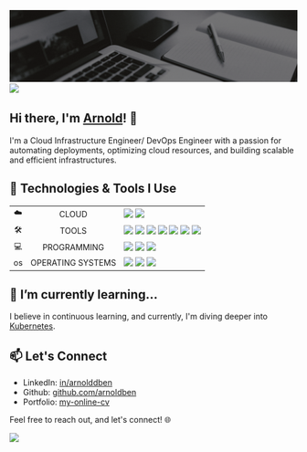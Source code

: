 
![Profile-Header](https://github.com/arnoldben/arnoldben/blob/main/images/github-profile-header.gif?raw=true)
![](https://komarev.com/ghpvc/?username=arnoldben)

## Hi there, I'm [Arnold](https://arnoldben.github.io/my-online-cv)! 👋

I'm a Cloud Infrastructure Engineer/ DevOps Engineer with a passion for automating deployments, optimizing cloud resources, and building scalable and efficient infrastructures. 
<!-- My journey in the tech world has been exciting, and I love tackling challenges that come my way. -->

## 🔧 Technologies & Tools I Use

<table>
<!-- AWS, Azure -->
  <tr>
    <td align="center">☁️</td>
    <td align="center">CLOUD</td>
    <td align="left">
        <a href="https://aws.amazon.com/"><img height=40 src="https://cdn.jsdelivr.net/gh/devicons/devicon/icons/amazonwebservices/amazonwebservices-plain-wordmark.svg"/></a> 
        <a href="https://azure.microsoft.com/"><img height=40 src="https://cdn.jsdelivr.net/gh/devicons/devicon/icons/azure/azure-original.svg"/></th></a>
  </td>
<!-- Terraform, Ansible, Docker, Jenkins, GitHub, Git, VSCode -->
  <tr>
    <td align="center">🛠</td>
    <td align="center">TOOLS</td>
    <td align="left">
        <a href="https://www.terraform.io/"><img height=40 src="https://cdn.jsdelivr.net/gh/devicons/devicon/icons/terraform/terraform-original.svg"/></a>
        <a href="https://www.ansible.com/"><img height=40 src="https://cdn.jsdelivr.net/gh/devicons/devicon/icons/ansible/ansible-original.svg"/></a>
        <a href="https://www.docker.com/"><img height=40 src="https://cdn.jsdelivr.net/gh/devicons/devicon/icons/docker/docker-original.svg"/></a>
        <a href="https://www.jenkins.io/"><img height=40 src="https://cdn.jsdelivr.net/gh/devicons/devicon/icons/jenkins/jenkins-original.svg"/></a>
        <a href="https://github.com/"><img height=40 src="https://cdn.jsdelivr.net/gh/devicons/devicon/icons/github/github-original.svg"/></a>
        <a href="https://git-scm.com/"><img height=40 src="https://cdn.jsdelivr.net/gh/devicons/devicon/icons/git/git-original.svg"/></a>
        <a href="https://code.visualstudio.com/"><img height=40 src="https://cdn.jsdelivr.net/gh/devicons/devicon/icons/vscode/vscode-original.svg"/></a>
    </td>
  </tr>
<!-- Python, Bash, PowerShell -->
  <tr>
    <td align="center">💻</td>
    <td align="center">PROGRAMMING</td>
    <td align="left">
        <a href="https://www.python.org/"><img height=40 src="https://cdn.jsdelivr.net/gh/devicons/devicon/icons/python/python-original.svg"/></a>
        <a href="https://www.gnu.org/software/bash/"><img height=40 src="https://cdn.jsdelivr.net/gh/devicons/devicon/icons/bash/bash-original.svg"/></a>
        <a href="https://learn.microsoft.com/en-us/powershell/"><img height=40 src="https://upload.wikimedia.org/wikipedia/commons/2/2f/PowerShell_5.0_icon.png"/></a>
    </td>
  </tr>
<!-- Windows, Linux -->
  <tr>
    <td align="center">os</td>
    <td align="center">OPERATING SYSTEMS</td>
    <td align="left">
        <a href="https://www.microsoft.com/"><img height=40 src="https://cdn.jsdelivr.net/gh/devicons/devicon/icons/windows8/windows8-original.svg"/></a>
        <a href=""><img height=40 src="https://cdn.jsdelivr.net/gh/devicons/devicon/icons/linux/linux-original.svg"/></a>
        <a href="https://www.redhat.com/"><img height=40 src="https://cdn.jsdelivr.net/gh/devicons/devicon/icons/redhat/redhat-original.svg"/></a>        
    </td>
  </tr>
</table>

## 🌱 I’m currently learning...

I believe in continuous learning, and currently, I'm diving deeper into [Kubernetes](https://kubernetes.io/).

## 📫 Let's Connect

- LinkedIn: [in/arnolddben](https://www.linkedin.com/in/arnolddben)
- Github: [github.com/arnoldben](https://github.com/arnoldben)
- Portfolio: [my-online-cv](https://arnoldben.github.io/my-online-cv)

Feel free to reach out, and let's connect! 🌐

<!-- <img src="https://github-readme-stats.vercel.app/api/top-langs?username=arnoldben"/>
<img src="https://github-readme-stats.vercel.app/api/top-langs?username=arnoldben"/> -->
<img src="https://github-readme-streak-stats.herokuapp.com/?user=arnoldben&theme=dark"/>
<!-- <img align="left" src="https://github-readme-stats.vercel.app/api/top-langs?username=arnoldben&show_icons=true&locale=en&layout=compact&theme=dark" alt="arnoldben" /> -->
